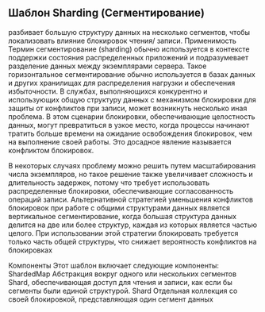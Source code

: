 ## Шаблон Sharding (Сегментирование) 
разбивает большую структуру данных
на несколько сегментов, чтобы локализовать влияние блокировок чтения/
записи.
Применимость
Термин сегментирование (sharding) обычно используется в  контексте поддержки состояния распределенных приложений и подразумевает разделение
данных между экземплярами сервера. Такое горизонтальное сегментирование обычно используется в базах данных и других хранилищах для распределения нагрузки и обеспечения избыточности.
В службах, выполняющихся конкурентно и использующих общую структуру данных с механизмом блокировки для защиты от конфликтов при записи,
может возникнуть несколько иная проблема. В этом сценарии блокировки,
обеспечивающие целостность данных, могут превратиться в  узкое место,
когда процессы начинают тратить больше времени на ожидание освобождения блокировок, чем на выполнение своей работы. Это досадное явление
называется конфликтом блокировок.

В некоторых случаях проблему можно решить путем масштабирования
числа экземпляров, но такое решение также увеличивает сложность и длительность задержек, потому что требует использовать распределенные блокировки, обеспечивающие согласованность операций записи. Альтернативной стратегией уменьшения конфликтов блокировок при работе с общими
структурами данных является вертикальное сегментирование, когда большая
структура данных делится на две или более структур, каждая из которых является частью целого. При использовании этой стратегии блокировать требуется только часть общей структуры, что снижает вероятность конфликтов
на блокировках

Компоненты
Этот шаблон включает следующие компоненты:
ShardedMap
    Абстракция вокруг одного или нескольких сегментов Shard, обеспечивающая доступ для чтения и  записи, как если бы сегменты были единой
    структурой.
Shard
    Отдельная коллекция со своей блокировкой, представляющая один сегмент данных